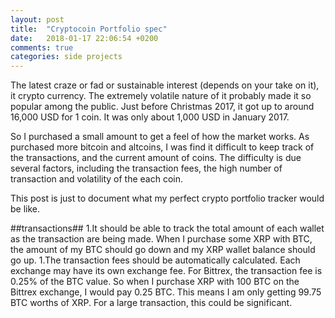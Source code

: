 ```yaml
---
layout: post
title:  "Cryptocoin Portfolio spec"
date:   2018-01-17 22:06:54 +0200
comments: true
categories: side projects 
---
```

The latest craze or fad or sustainable interest (depends on your take on it), it crypto currency. The extremely volatile nature of it probably made it so popular among the public. Just before Christmas 2017, it got up to around 16,000 USD for 1 coin. It was only about 1,000 USD in January 2017.

So I purchased a small amount to get a feel of how the market works. As purchased more bitcoin and altcoins, I was find it difficult to keep track of the transactions, and the current amount of coins. The difficulty is due several factors, including the transaction fees, the high number of transaction and volatility of the each coin.

This post is just to document what my perfect crypto portfolio tracker would be like. 

##transactions##
1.It should be able to track the total amount of each wallet as the transaction are being made. When I purchase some XRP with BTC, the amount of my BTC should go down and my XRP wallet balance should go up. 
1.The transaction fees should be automatically calculated. Each exchange may have its own exchange fee. For Bittrex, the transaction fee is 0.25% of the BTC value. So when I purchase XRP with 100 BTC on the Bittrex exchange, I would pay 0.25 BTC. This means I am only getting 99.75 BTC worths of XRP. For a large transaction, this could be significant.

